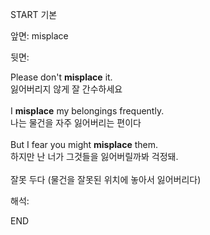 START
기본

앞면:
misplace


뒷면:
<div>Please don't <strong>misplace</strong> it. </div><div><div>잃어버리지 않게 잘 간수하세요</div></div><div><br></div><div><div>I <strong>misplace</strong> my belongings frequently. </div><div><div>나는 물건을 자주 잃어버리는 편이다</div></div></div><div><br></div><div><div>But I fear you might <strong>misplace</strong> them. </div><div><div>하지만 난 너가 그것들을 잃어버릴까봐 걱정돼.</div></div></div><div><br></div><div>잘못 두다 (물건을 잘못된 위치에 놓아서 잃어버리다)</div>


해석:

END